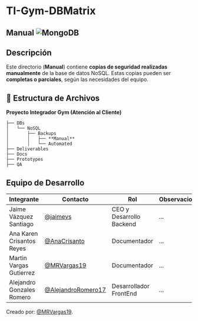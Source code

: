 # TI-Gym-DBMatrix 
##  Manual ![MongoDB](https://img.shields.io/badge/MongoDB-%234ea94b.svg?style=for-the-badge&logo=mongodb&logoColor=white)
##  Descripción  
Este directorio (**Manual**) contiene **copias de seguridad realizadas manualmente** de la base de datos NoSQL. Estas copias pueden ser **completas o parciales**, según las necesidades del equipo.

## 📁 **Estructura de Archivos** 
**Proyecto Integrador Gym (Atención al Cliente)**

```plaintext
├── DBs
│   └── NoSQL
│       ├── Backups
│       │   ├── **Manual**
│       │   └── Automated
├── Deliverables
├── Docs
├── Prototypes
├── QA
```
##  Equipo de Desarrollo
|Integrante|Contacto|Rol|Observaciones|
|----------|--------|---|-------------|
|Jaime Vázquez Santiago|[@jaimevs](https://github.com/jaimevs)|CEO y Desarrollo Backend|...|
|Ana Karen Crisantos Reyes|[@AnaCrisanto](https://github.com/AnaCrisanto)|Documentador|...|
|Martin Vargas Gutierrez|[@MRVargas19](https://github.com/MRVargas19)|Documentador|...|
|Alejandro Gonzales Romero|[@AlejandroRomero17](https://github.com/AlejandroRomero17)|Desarrollador FrontEnd|...|

Creado por: [@MRVargas19](https://github.com/MRVargas19).
